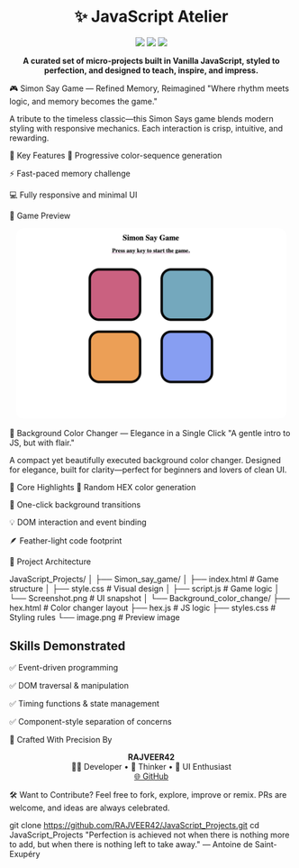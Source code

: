 <h1 align="center">✨ JavaScript Atelier</h1> <p align="center"> <img src="https://img.shields.io/badge/JavaScript-Projects-000000?style=flat&logo=javascript&logoColor=F7DF1E"> <img src="https://img.shields.io/github/last-commit/RAJVEER42/JavaScript_Projects?style=flat&color=blueviolet"> <img src="https://img.shields.io/github/languages/count/RAJVEER42/JavaScript_Projects?style=flat&color=teal"> </p> <p align="center"> <b>A curated set of micro-projects built in Vanilla JavaScript, styled to perfection, and designed to teach, inspire, and impress.</b> </p>
🎮 Simon Say Game — Refined Memory, Reimagined
"Where rhythm meets logic, and memory becomes the game."

A tribute to the timeless classic—this Simon Says game blends modern styling with responsive mechanics. Each interaction is crisp, intuitive, and rewarding.

🧩 Key Features
🎯 Progressive color-sequence generation

⚡ Fast-paced memory challenge

💻 Fully responsive and minimal UI

📸 Game Preview
<p align="center"> <img src="./Simon_say_game/Screenshot.png" alt="Simon Game Screenshot" width="480" style="border-radius:12px;"> </p>
🌈 Background Color Changer — Elegance in a Single Click
"A gentle intro to JS, but with flair."

A compact yet beautifully executed background color changer. Designed for elegance, built for clarity—perfect for beginners and lovers of clean UI.

🎨 Core Highlights
🎲 Random HEX color generation

🎯 One-click background transitions

💡 DOM interaction and event binding

🪶 Feather-light code footprint

🧾 Project Architecture

JavaScript_Projects/
│
├── Simon_say_game/
│   ├── index.html         # Game structure
│   ├── style.css          # Visual design
│   ├── script.js          # Game logic
│   └── Screenshot.png     # UI snapshot
│
└── Background_color_change/
    ├── hex.html           # Color changer layout
    ├── hex.js             # JS logic
    ├── styles.css         # Styling rules
    └── image.png          # Preview image

 ## Skills Demonstrated

✅ Event-driven programming

✅ DOM traversal & manipulation

✅ Timing functions & state management

✅ Component-style separation of concerns

👑 Crafted With Precision By
<p align="center"> <strong>RAJVEER42</strong><br> 🧑‍💻 Developer • 🧠 Thinker • 🎨 UI Enthusiast<br> <a href="https://github.com/RAJVEER42" target="_blank">🌐 GitHub</a> </p>
🛠 Want to Contribute?
Feel free to fork, explore, improve or remix. PRs are welcome, and ideas are always celebrated.

git clone https://github.com/RAJVEER42/JavaScript_Projects.git
cd JavaScript_Projects
"Perfection is achieved not when there is nothing more to add, but when there is nothing left to take away."
— Antoine de Saint-Exupéry


